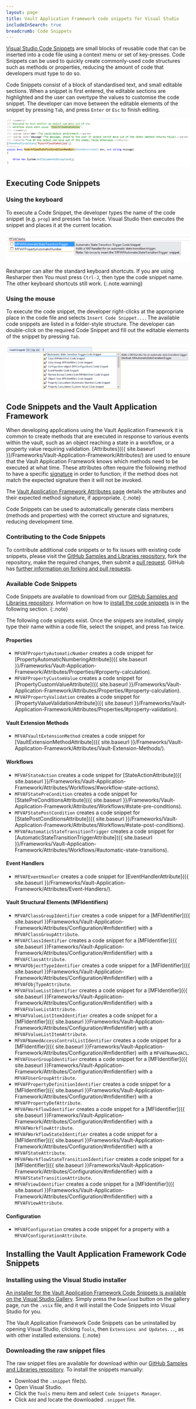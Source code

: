 ```yaml
---
layout: page
title: Vault Application Framework code snippets for Visual Studio
includeInSearch: true
breadcrumb: Code Snippets
---
```


[Visual Studio Code Snippets](https://msdn.microsoft.com/en-us/library/ms165392.aspx) are small blocks of reusable code that can be inserted into a code file using a context menu or set of key-presses.  Code Snippets can be used to quickly create commonly-used code structures such as methods or properties, reducing the amount of code that developers must type to do so.

Code Snippets consist of a block of standardised text, and small editable sections.  When a snippet is first entered, the editable sections are highlighted and the user can overtype the values to customise the code snippet.  The developer can move between the editable elements of the snippet by pressing `Tab`, and press `Enter` or `Esc` to finish editing.

![An example of a code snippet in 'Edit' mode](editable-code-snippet.png)

## Executing Code Snippets

### Using the keyboard

To execute a Code Snippet, the developer types the name of the code snippet (e.g. `prop`) and presses `Tab` twice.  Visual Studio then executes the snippet and places it at the current location.

![Inserting a code snippet using the keyboard](code-snippet-via-keyboard.png)

Resharper can alter the standard keyboard shortcuts.  If you are using Resharper then You must press `Ctrl-J`, then type the code snippet name.  The other keyboard shortcuts still work.
{:.note.warning}

### Using the mouse

To execute the code snippet, the developer right-clicks at the appropriate place in the code file and selects `Insert Code Snippet...`.  The available code snippets are listed in a folder-style structure.  The developer can double-click on the required Code Snippet and fill out the editable elements of the snippet by pressing `Tab`.

![Inserting a code snippet using the mouse](code-snippet-via-context-menu.png)

## Code Snippets and the Vault Application Framework

When developing applications using the Vault Application Framework it is common to create methods that are executed in response to various events within the vault, such as an object reaching a state in a workflow, or a property value requiring validation.  [Attributes]({{ site.baseurl }}/Frameworks/Vault-Application-Framework/Attributes/) are used to ensure that the Vault Application Framework knows which methods need to be executed at what time.  These attributes often require the following method to have a specific [signature](https://en.wikipedia.org/wiki/Type_signature#Method_signature) in order to function; if the method does not match the expected signature then it will not be invoked.

The <a href="{{ site.baseurl }}/Frameworks/Vault-Application-Framework/Attributes/">Vault Application Framework Attributes page</a> details the attributes and their expected method signature, if appropriate.
{:.note}

Code Snippets can be used to automatically generate class members (methods and properties) with the correct structure and signatures, reducing development time.

### Contributing to the Code Snippets

To contribute additional code snippets or to fix issues with existing code snippets, please visit the [GitHub Samples and Libraries repository](https://github.com/M-Files/MFilesSamplesAndLibraries), fork the repository, make the required changes, then submit a [pull request](https://help.github.com/articles/about-pull-requests/).  GitHub has [further information on forking and pull requests](https://help.github.com/articles/creating-a-pull-request-from-a-fork/).

### Available Code Snippets

Code Snippets are available to download from our <a href="https://github.com/M-Files/MFilesSamplesAndLibraries/tree/master/Snippets/CSharp/M-Files%20VAF">GitHub Samples and Libraries repository</a>.  Information on how to <a href="#installing-the-vault-application-framework-code-snippets">install the code snippets</a> is in the following section.
{:.note}

The following code snippets exist.  Once the snippets are installed, simply type their name within a code file, select the snippet, and press `Tab` twice.

#### Properties

* `MFVAFPropertyAutomaticNumber` creates a code snippet for [PropertyAutomaticNumberingAttribute]({{ site.baseurl }}/Frameworks/Vault-Application-Framework/Attributes/Properties/#property-calculation).
* `MFVAFPropertyCustomValue` creates a code snippet for [PropertyCustomValueAttribute]({{ site.baseurl }}/Frameworks/Vault-Application-Framework/Attributes/Properties/#property-calculation).
* `MFVAFPropertyValidation` creates a code snippet for [PropertyValueValidationAttribute]({{ site.baseurl }}/Frameworks/Vault-Application-Framework/Attributes/Properties/#property-validation).

#### Vault Extension Methods

* `MFVAFVaultExtensionMethod` creates a code snippet for [VaultExtensionMethodAttribute]({{ site.baseurl }}/Frameworks/Vault-Application-Framework/Attributes/Vault-Extension-Methods/).

#### Workflows

* `MFVAFStateAction` creates a code snippet for [StateActionAttribute]({{ site.baseurl }}/Frameworks/Vault-Application-Framework/Attributes/Workflows/#workflow-state-actions).
* `MFVAFStatePreCondition` creates a code snippet for [StatePreConditionsAttribute]({{ site.baseurl }}/Frameworks/Vault-Application-Framework/Attributes/Workflows/#state-pre-conditions).
* `MFVAFStatePostCondition` creates a code snippet for [StatePostConditionsAttribute]({{ site.baseurl }}/Frameworks/Vault-Application-Framework/Attributes/Workflows/#state-post-conditions).
* `MFVAFAutomaticStateTransitionTrigger` creates a code snippet for [AutomaticStateTransitionTriggerAttribute]({{ site.baseurl }}/Frameworks/Vault-Application-Framework/Attributes/Workflows/#automatic-state-transitions).

#### Event Handlers

* `MFVAFEventHandler` creates a code snippet for [EventHandlerAttribute]({{ site.baseurl }}/Frameworks/Vault-Application-Framework/Attributes/Event-Handlers/).

#### Vault Structural Elements (MFIdentifiers)

* `MFVAFClassGroupIdentifier` creates a code snippet for a [MFIdentifier]({{ site.baseurl }}Frameworks/Vault-Application-Framework/Attributes/Configuration/#mfidentifier) with a `MFVAFClassGroupAttribute`.
* `MFVAFClassIdentifier` creates a code snippet for a [MFIdentifier]({{ site.baseurl }}Frameworks/Vault-Application-Framework/Attributes/Configuration/#mfidentifier) with a `MFVAFClassAttribute`.
* `MFVAFObjectTypeIdentifier` creates a code snippet for a [MFIdentifier]({{ site.baseurl }}Frameworks/Vault-Application-Framework/Attributes/Configuration/#mfidentifier) with a `MFVAFObjTypeAttribute`.
* `MFVAFValueListIdentifier` creates a code snippet for a [MFIdentifier]({{ site.baseurl }}Frameworks/Vault-Application-Framework/Attributes/Configuration/#mfidentifier) with a `MFVAFValueListAttribute`.
* `MFVAFValueListItemIdentifier` creates a code snippet for a [MFIdentifier]({{ site.baseurl }}Frameworks/Vault-Application-Framework/Attributes/Configuration/#mfidentifier) with a `MFVAFValueListItemAttribute`.
* `MFVAFNamedAccessControlListIdentifier` creates a code snippet for a [MFIdentifier]({{ site.baseurl }}Frameworks/Vault-Application-Framework/Attributes/Configuration/#mfidentifier) with a `MFVAFNamedACL`.
* `MFVAFUserGroupIdentifier` creates a code snippet for a [MFIdentifier]({{ site.baseurl }}Frameworks/Vault-Application-Framework/Attributes/Configuration/#mfidentifier) with a `MFVAFUserGroupAttribute`.
* `MFVAFPropertyDefinitionIdentifier` creates a code snippet for a [MFIdentifier]({{ site.baseurl }}Frameworks/Vault-Application-Framework/Attributes/Configuration/#mfidentifier) with a `MFVAFPropertyDefAttribute`.
* `MFVAFWorkflowIdentifier` creates a code snippet for a [MFIdentifier]({{ site.baseurl }}Frameworks/Vault-Application-Framework/Attributes/Configuration/#mfidentifier) with a `MFVAFWorkflowAttribute`.
* `MFVAFWorkflowStateIdentifier` creates a code snippet for a [MFIdentifier]({{ site.baseurl }}Frameworks/Vault-Application-Framework/Attributes/Configuration/#mfidentifier) with a `MFVAFStateAttribute`.
* `MFVAFWorkflowStateTransitionIdentifier` creates a code snippet for a [MFIdentifier]({{ site.baseurl }}Frameworks/Vault-Application-Framework/Attributes/Configuration/#mfidentifier) with a `MFVAFStateTransitionAttribute`.
* `MFVAFViewIdentifier` creates a code snippet for a [MFIdentifier]({{ site.baseurl }}Frameworks/Vault-Application-Framework/Attributes/Configuration/#mfidentifier) with a `MFVAFViewAttribute`.

#### Configuration

* `MFVAFConfiguration` creates a code snippet for a property with a `MFVAFConfigurationAttribute`.

## Installing the Vault Application Framework Code Snippets

### Installing using the Visual Studio installer

[An installer for the Vault Application Framework Code Snippets is available on the Visual Studio Gallery](https://marketplace.visualstudio.com/vsgallery/e85fe8ed-5026-439c-9afd-63b7b4f83767).  Simply press the `Download` button on the gallery page, run the `.vsix` file, and it will install the Code Snippets into Visual Studio for you.

The Vault Application Framework Code Snippets can be uninstalled by opening Visual Studio, clicking `Tools`, then `Extensions and Updates...`, as with other installed extensions.
{:.note}

### Downloading the raw snippet files

The raw snippet files are available for download within our [GitHub Samples and Libraries repository](https://github.com/M-Files/MFilesSamplesAndLibraries/tree/master/Visual%20Studio%20Snippets/Vault%20Application%20Framework/Snippets/CSharp/MFilesVAF).  To install the snippets manually:

* Download the `.snippet` file(s).
* Open Visual Studio.
* Click the `Tools` menu item and select `Code Snippets Manager`.
* Click `Add` and locate the downloaded `.snippet` file.